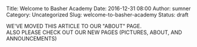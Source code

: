 Title: Welcome to Basher Academy
Date: 2016-12-31 08:00
Author: sumner
Category: Uncategorized
Slug: welcome-to-basher-academy
Status: draft

WE'VE MOVED THIS ARTICLE TO OUR "ABOUT" PAGE.  
ALSO PLEASE CHECK OUT OUR NEW PAGES (PICTURES, ABOUT, AND ANNOUNCEMENTS)

